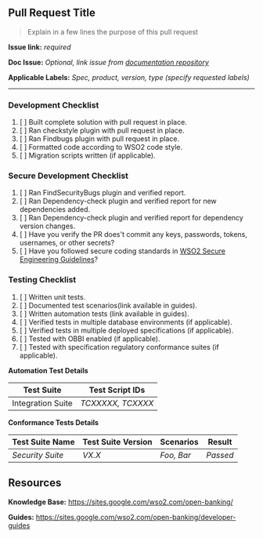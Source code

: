 ## Pull Request Title

> Explain  in a few lines the purpose of this pull request

**Issue link:** *required*

**Doc Issue:** *Optional, link issue from [documentation repository](https://github.com/wso2/docs-ob/issues)*

**Applicable Labels:** *Spec, product, version, type (specify requested labels)*

------

### Development Checklist

1. [ ] Built complete solution with pull request in place.
2. [ ] Ran checkstyle plugin with pull request in place.
3. [ ] Ran Findbugs plugin with pull request in place.
4. [ ] Formatted code according to WSO2 code style.
5. [ ] Migration scripts written (if applicable).

### Secure Development Checklist

1. [ ] Ran FindSecurityBugs plugin and verified report.
2. [ ] Ran Dependency-check plugin and verified report for new dependencies added.
2. [ ] Ran Dependency-check plugin and verified report for dependency version changes.
3. [ ] Have you verify the PR does't commit any keys, passwords, tokens, usernames, or other secrets?
4. [ ] Have you followed secure coding standards in [WSO2 Secure Engineering Guidelines](http://wso2.com/technical-reports/wso2-secure-engineering-guidelines)?

### Testing Checklist

1. [ ] Written unit tests.
2. [ ] Documented test scenarios(link available in guides).
3. [ ] Written automation tests (link available in guides).
4. [ ] Verified tests in multiple database environments (if applicable).
5. [ ] Verified tests in multiple deployed specifications (if applicable).
6. [ ] Tested with OBBI enabled  (if applicable).
7. [ ] Tested with specification regulatory conformance suites  (if applicable).

**Automation Test Details**

| Test Suite        | Test Script IDs   |
| ----------------- | ----------------- |
| Integration Suite | *TCXXXXX, TCXXXX* |

**Conformance Tests Details**

| Test Suite Name  | Test Suite Version | Scenarios  | Result   |
| ---------------- | ------------------ | ---------- | -------- |
| *Security Suite* | *VX.X*             | *Foo, Bar* | *Passed* |

## Resources

**Knowledge Base:** https://sites.google.com/wso2.com/open-banking/

**Guides:** https://sites.google.com/wso2.com/open-banking/developer-guides
